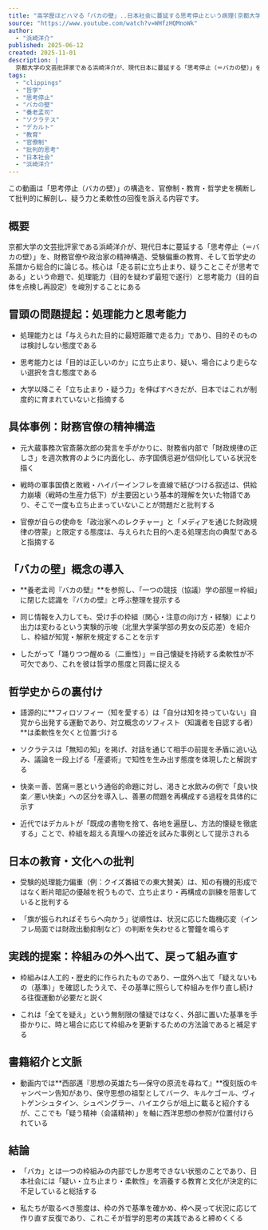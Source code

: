 ```yaml
---
title: "高学歴ほどハマる「バカの壁」..日本社会に蔓延する思考停止という病理(京都大学/文芸批評家・浜崎洋介)"
source: "https://www.youtube.com/watch?v=WHfzHQMnoWk"
author:
  - "浜崎洋介"
published: 2025-06-12
created: 2025-11-01
description: |
  京都大学の文芸批評家である浜崎洋介が、現代日本に蔓延する「思考停止（＝バカの壁）」を、財務官僚や政治家の精神構造、受験偏重の教育、そして哲学史の系譜から総合的に論じる。核心は「走る前に立ち止まり、疑うことこそが思考である」という命題で、処理能力（目的を疑わず最短で遂行）と思考能力（目的自体を点検し再設定）を峻別することにある。養老孟司『バカの壁』、ソクラテス、デカルトなど哲学史からの裏付けを通じて、枠組みの外へ出て疑い、基準を確かめ、枠へ戻って状況に応じて作り直す反復運動としての哲学的思考の実践を説く。
tags:
  - "clippings"
  - "哲学"
  - "思考停止"
  - "バカの壁"
  - "養老孟司"
  - "ソクラテス"
  - "デカルト"
  - "教育"
  - "官僚制"
  - "批判的思考"
  - "日本社会"
  - "浜崎洋介"
---
```

この動画は「思考停止（バカの壁）」の構造を、官僚制・教育・哲学史を横断して批判的に解剖し、疑う力と柔軟性の回復を訴える内容です。

## 概要

京都大学の文芸批評家である浜崎洋介が、現代日本に蔓延する「思考停止（＝バカの壁）」を、財務官僚や政治家の精神構造、受験偏重の教育、そして哲学史の系譜から総合的に論じる。核心は「走る前に立ち止まり、疑うことこそが思考である」という命題で、処理能力（目的を疑わず最短で遂行）と思考能力（目的自体を点検し再設定）を峻別することにある

## 冒頭の問題提起：処理能力と思考能力

- 処理能力とは「与えられた目的に最短距離で走る力」であり、目的そのものは検討しない態度である

- 思考能力とは「目的は正しいのか」に立ち止まり、疑い、場合により走らない選択を含む態度である

- 大学以降こそ「立ち止まり・疑う力」を伸ばすべきだが、日本ではこれが制度的に育まれていないと指摘する

## 具体事例：財務官僚の精神構造

- 元大蔵事務次官斎藤次郎の発言を手がかりに、財務省内部で「財政規律の正しさ」を週次教育のように内面化し、赤字国債忌避が信仰化している状況を描く

- 戦時の軍事国債と敗戦・ハイパーインフレを直線で結びつける叙述は、供給力崩壊（戦時の生産力低下）が主要因という基本的理解を欠いた物語であり、そこで一度も立ち止まっていないことが問題だと批判する

- 官僚が自らの使命を「政治家へのレクチャー」と「メディアを通じた財政規律の啓蒙」と限定する態度は、与えられた目的へ走る処理志向の典型であると指摘する

## 「バカの壁」概念の導入

- **養老孟司『バカの壁』**を参照し、「一つの競技（協議）学の部屋＝枠組」に閉じた認識を『バカの壁』と呼ぶ整理を提示する

- 同じ情報を入力しても、受け手の枠組（関心・注意の向け方・経験）により出力は変わるという実験的示唆（北里大学薬学部の男女の反応差）を紹介し、枠組が知覚・解釈を規定することを示す

- したがって「踊りつつ醒める（二重性）」＝自己懐疑を持続する柔軟性が不可欠であり、これを彼は哲学の態度と同義に捉える

## 哲学史からの裏付け

- 語源的に**フィロソフィー（知を愛する）は「自分は知を持っていない」自覚から出発する運動であり、対立概念のソフィスト（知識者を自認する者）**は柔軟性を欠くと位置づける

- ソクラテスは「無知の知」を掲げ、対話を通じて相手の前提を矛盾に追い込み、議論を一段上げる「産婆術」で知性を生み出す態度を体現したと解説する

- 快楽＝善、苦痛＝悪という通俗的命題に対し、渇きと水飲みの例で「良い快楽／悪い快楽」への区分を導入し、善悪の問題を再構成する過程を具体的に示す

- 近代ではデカルトが「既成の書物を捨て、各地を遍歴し、方法的懐疑を徹底する」ことで、枠組を超える真理への接近を試みた事例として提示される

## 日本の教育・文化への批判

- 受験的処理能力偏重（例：クイズ番組での東大賛美）は、知の有機的形成ではなく断片暗記の優越を祝うもので、立ち止まり・再構成の訓練を阻害していると批判する

- 「旗が振られればそちらへ向かう」従順性は、状況に応じた臨機応変（インフレ局面では財政出動抑制など）の判断を失わせると警鐘を鳴らす

## 実践的提案：枠組みの外へ出て、戻って組み直す

- 枠組みは人工的・歴史的に作られたものであり、一度外へ出て「疑えないもの（基準）」を確認したうえで、その基準に照らして枠組みを作り直し続ける往復運動が必要だと説く

- これは「全てを疑え」という無制限の懐疑ではなく、外部に置いた基準を手掛かりに、時と場合に応じて枠組みを更新するための方法論であると補足する

## 書籍紹介と文脈

- 動画内では**西部邁『思想の英雄たち—保守の原流を尋ねて』**復刻版のキャンペーン告知があり、保守思想の祖型としてバーク、キルケゴール、ヴィトゲンシュタイン、シュペングラー、ハイエクらが俎上に載ると紹介するが、ここでも「疑う精神（会議精神）」を軸に西洋思想の参照が位置付けられている

## 結論

- 「バカ」とは一つの枠組みの内部でしか思考できない状態のことであり、日本社会には「疑い・立ち止まり・柔軟性」を涵養する教育と文化が決定的に不足していると総括する

- 私たちが取るべき態度は、枠の外で基準を確かめ、枠へ戻って状況に応じて作り直す反復であり、これこそが哲学的思考の実践であると締めくくる

